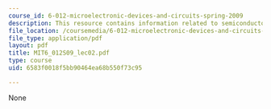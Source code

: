 ```yaml
---
course_id: 6-012-microelectronic-devices-and-circuits-spring-2009
description: This resource contains information related to semiconductor physics.
file_location: /coursemedia/6-012-microelectronic-devices-and-circuits-spring-2009/6583f0018f5bb90464ea68b550f73c95_MIT6_012S09_lec02.pdf
file_type: application/pdf
layout: pdf
title: MIT6_012S09_lec02.pdf
type: course
uid: 6583f0018f5bb90464ea68b550f73c95

---
```

None